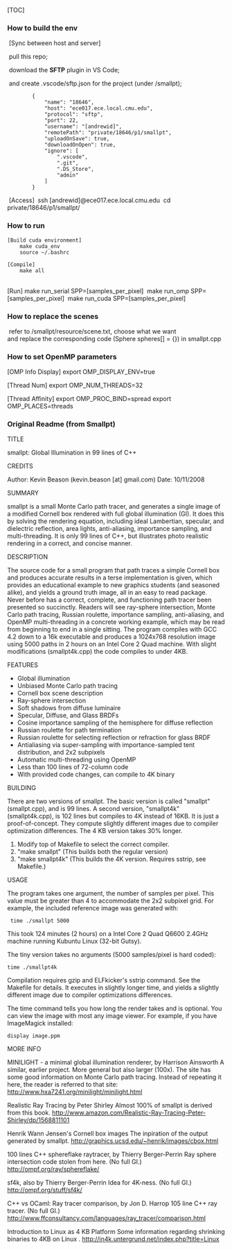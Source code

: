 [TOC]

### How to build the env

​	[Sync between host and server]

​		pull this repo;

​		download the **SFTP** plugin in VS Code;

​		and create .vscode/sftp.json for the project (under /smallpt);

            {  
                "name": "18646",
                "host": "ece017.ece.local.cmu.edu",  
                "protocol": "sftp",  
                "port": 22,  
                "username": "[andrewid]",  
                "remotePath": "private/18646/p1/smallpt",
                "uploadOnSave": true,  
                "downloadOnOpen": true,  
                "ignore": [  
                    ".vscode",  
                    ".git",  
                    ".DS_Store",  
                    "admin"  
                ]  
            }



​	[Access]
​		ssh [andrewid]@ece017.ece.local.cmu.edu
​		cd private/18646/p1/smallpt/



### How to run

    [Build cuda environment]
        make cuda_env
        source ~/.bashrc

    [Compile]
    ​    make all
​    
    [Run]
        make run_serial SPP=[samples_per_pixel]
    ​    make run_omp SPP=[samples_per_pixel]
    ​    make run_cuda SPP=[samples_per_pixel]



### How to replace the scenes

​    refer to /smallpt/resource/scene.txt, choose what we want \
​    and replace the corresponding code (Sphere spheres[] = {}) in smallpt.cpp



### How to set OpenMP parameters

[OMP Info Display]
    export OMP_DISPLAY_ENV=true

[Thread Num]
    export OMP_NUM_THREADS=32

[Thread Affinity]
    export OMP_PROC_BIND=spread
    export OMP_PLACES=threads


### Original Readme (from Smallpt)

TITLE

smallpt: Global Illumination in 99 lines of C++

CREDITS

Author: Kevin Beason (kevin.beason [at] gmail.com)
Date: 10/11/2008

SUMMARY

smallpt is a small Monte Carlo path tracer, and generates a single image of a
modified Cornell box rendered with full global illumination (GI). It does this
by solving the rendering equation, including ideal Lambertian, specular, and
dielectric reflection, area lights, anti-aliasing, importance sampling, and
multi-threading. It is only 99 lines of C++, but illustrates photo realistic
rendering in a correct, and concise manner.

DESCRIPTION

The source code for a small program that path traces a simple Cornell box and
produces accurate results in a terse implementation is given, which provides an
educational example to new graphics students (and seasoned alike), and yields a
ground truth image, all in an easy to read package. Never before has a correct,
complete, and functioning path tracer been presented so succinctly. Readers
will see ray-sphere intersection, Monte Carlo path tracing, Russian roulette,
importance sampling, anti-aliasing, and OpenMP multi-threading in a concrete
working example, which may be read from beginning to end in a single
sitting. The program compiles with GCC 4.2 down to a 16k executable and
produces a 1024x768 resolution image using 5000 paths in 2 hours on an Intel
Core 2 Quad machine. With slight modifications (smallpt4k.cpp) the code compiles to
under 4KB.

FEATURES

* Global illumination
* Unbiased Monte Carlo path tracing
* Cornell box scene description
* Ray-sphere intersection
* Soft shadows from diffuse luminaire
* Specular, Diffuse, and Glass BRDFs
* Cosine importance sampling of the hemisphere for diffuse reflection
* Russian roulette for path termination
* Russian roulette for selecting reflection or refraction for glass BRDF
* Antialiasing via super-sampling with importance-sampled tent distribution,
  and 2x2 subpixels
* Automatic multi-threading using OpenMP
* Less than 100 lines of 72-column code
* With provided code changes, can compile to 4K binary

BUILDING

There are two versions of smallpt. The basic version is called "smallpt"
(smallpt.cpp), and is 99 lines. A second version, "smallpt4k" (smallpt4k.cpp),
is 102 lines but compiles to 4K instead of 16KB. It is just a
proof-of-concept. They compute slightly different images due to compiler optimization differences.
The 4 KB version takes 30% longer.

1) Modify top of Makefile to select the correct compiler.
2) "make smallpt" (This builds both the regular version)
3) "make smallpt4k"  (This builds the 4K version. Requires sstrip, see Makefile.)

USAGE

The program takes one argument, the number of samples per pixel. This value
must be greater than 4 to accommodate the 2x2 subpixel grid. For example,
the included reference image was generated with:

     time ./smallpt 5000

This took 124 minutes (2 hours) on a Intel Core 2 Quad Q6600 2.4GHz machine
running Kubuntu Linux (32-bit Gutsy).

The tiny version takes no arguments (5000 samples/pixel is hard coded):

    time ./smallpt4k

Compilation requires gzip and ELFkicker's sstrip command. See the Makefile for
details. It executes in slightly longer time, and yields a slightly different
image due to compiler optimizations differences.

The time command tells you how long the render takes and is optional. You can
view the image with most any image viewer. For example, if you have ImageMagick
installed:

    display image.ppm

MORE INFO

MINILIGHT - a minimal global illumination renderer, by Harrison Ainsworth
A similar, earlier project. More general but also larger (100x). The site has
some good information on Monte Carlo path tracing. Instead of repeating it
here, the reader is referred to that site:
http://www.hxa7241.org/minilight/minilight.html

Realistic Ray Tracing by Peter Shirley
Almost 100% of smallpt is derived from this book.
http://www.amazon.com/Realistic-Ray-Tracing-Peter-Shirley/dp/1568811101

Henrik Wann Jensen's Cornell box images
The inpiration of the output generated by smallpt.
http://graphics.ucsd.edu/~henrik/images/cbox.html

100 lines C++ sphereflake raytracer, by Thierry Berger-Perrin
Ray sphere intersection code stolen from here. (No full GI.)
http://ompf.org/ray/sphereflake/

sf4k, also by Thierry Berger-Perrin
Idea for 4K-ness. (No full GI.)
http://ompf.org/stuff/sf4k/

C++ vs OCaml: Ray tracer comparison, by Jon D. Harrop
105 line C++ ray tracer. (No full GI.)
http://www.ffconsultancy.com/languages/ray_tracer/comparison.html

Introduction to Linux as 4 KB Platform
Some information regarding shrinking binaries to 4KB on Linux .
http://in4k.untergrund.net/index.php?title=Linux

